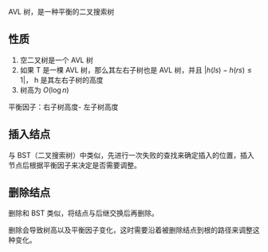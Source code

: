 AVL 树，是一种平衡的二叉搜索树

## 性质

1. 空二叉树是一个 AVL 树
2. 如果 T 是一棵 AVL 树，那么其左右子树也是 AVL 树，并且 $|h(ls) - h(rs) \leq 1|$， h 是其左右子树的高度
3. 树高为 $O(\log n)$

平衡因子：右子树高度- 左子树高度

## 插入结点

与 BST（二叉搜索树）中类似，先进行一次失败的查找来确定插入的位置，插入节点后根据平衡因子来决定是否需要调整。

## 删除结点

删除和 BST 类似，将结点与后继交换后再删除。

删除会导致树高以及平衡因子变化，这时需要沿着被删除结点到根的路径来调整这种变化。


